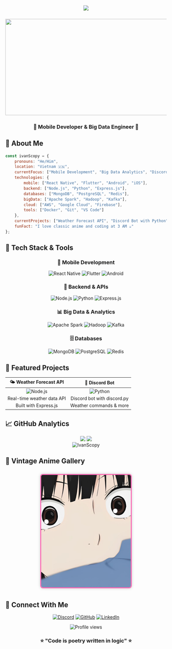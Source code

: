 <h1 align="center">
  <img src="https://readme-typing-svg.herokuapp.com/?font=Righteous&size=35&center=true&vCenter=true&width=500&height=70&duration=4000&lines=Hi+There!+👋;+I'm+IvanScopy!;" />
</h1>

<div align="center">
  <img src="https://media2.giphy.com/media/v1.Y2lkPTc5MGI3NjExcXZzanBudmpubWpvd2U3YXVjcjd1ZW81b2plOTdsdHhyOHRxc2kybyZlcD12MV9pbnRlcm5hbF9naWZfYnlfaWQmY3Q9Zw/Cd7Y7tJ4pHbGM/giphy.gif" width="650" height="300"/>
</div>

<h3 align="center">🌸 Mobile Developer & Big Data Engineer 🌸</h3>

## 🎋 About Me

```javascript
const ivanScopy = {
    pronouns: "He/Him",
    location: "Vietnam 🇻🇳",
    currentFocus: ["Mobile Development", "Big Data Analytics", "Discord Bots"],
    technologies: {
        mobile: ["React Native", "Flutter", "Android", "iOS"],
        backend: ["Node.js", "Python", "Express.js"],
        databases: ["MongoDB", "PostgreSQL", "Redis"],
        bigData: ["Apache Spark", "Hadoop", "Kafka"],
        cloud: ["AWS", "Google Cloud", "Firebase"],
        tools: ["Docker", "Git", "VS Code"]
    },
    currentProjects: ["Weather Forecast API", "Discord Bot with Python"],
    funFact: "I love classic anime and coding at 3 AM ☕"
};
```

## 🌺 Tech Stack & Tools

<div align="center">

### 📱 Mobile Development
![React Native](https://img.shields.io/badge/React_Native-20232A?style=for-the-badge&logo=react&logoColor=61DAFB)
![Flutter](https://img.shields.io/badge/Flutter-02569B?style=for-the-badge&logo=flutter&logoColor=white)
![Android](https://img.shields.io/badge/Android-3DDC84?style=for-the-badge&logo=android&logoColor=white)

### 🔧 Backend & APIs
![Node.js](https://img.shields.io/badge/Node.js-43853D?style=for-the-badge&logo=node.js&logoColor=white)
![Python](https://img.shields.io/badge/Python-3776AB?style=for-the-badge&logo=python&logoColor=white)
![Express.js](https://img.shields.io/badge/Express.js-404D59?style=for-the-badge)

### 📊 Big Data & Analytics
![Apache Spark](https://img.shields.io/badge/Apache_Spark-FFFFFF?style=for-the-badge&logo=apachespark&logoColor=#E35A16)
![Hadoop](https://img.shields.io/badge/Apache_Hadoop-66CCFF?style=for-the-badge&logo=apachehadoop&logoColor=black)
![Kafka](https://img.shields.io/badge/Apache_Kafka-000?style=for-the-badge&logo=apachekafka)

### 🗄️ Databases
![MongoDB](https://img.shields.io/badge/MongoDB-4EA94B?style=for-the-badge&logo=mongodb&logoColor=white)
![PostgreSQL](https://img.shields.io/badge/PostgreSQL-316192?style=for-the-badge&logo=postgresql&logoColor=white)
![Redis](https://img.shields.io/badge/redis-%23DD0031.svg?style=for-the-badge&logo=redis&logoColor=white)

</div>

## 🌸 Featured Projects

<div align="center">

| 🌤️ Weather Forecast API | 🤖 Discord Bot |
|:---:|:---:|
| ![Node.js](https://img.shields.io/badge/Node.js-43853D?style=flat-square&logo=node.js&logoColor=white) | ![Python](https://img.shields.io/badge/Python-3776AB?style=flat-square&logo=python&logoColor=white) |
| Real-time weather data API | Discord bot with discord.py |
| Built with Express.js | Weather commands & more |

</div>

## 📈 GitHub Analytics

<div align="center">
  <img height="180em" src="https://github-readme-stats.vercel.app/api?username=IvanScopy&show_icons=true&theme=tokyonight&include_all_commits=true&count_private=true"/>
  <img height="180em" src="https://github-readme-stats.vercel.app/api/top-langs/?username=IvanScopy&layout=compact&langs_count=7&theme=tokyonight"/>
</div>

<div align="center">
  <img src="https://github-readme-streak-stats.herokuapp.com/?user=IvanScopy&theme=tokyonight" alt="IvanScopy" />
</div>

## 🌸 Vintage Anime Gallery

<div align="center" style="display: flex; justify-content: center; gap: 20px; padding: 10px;">
  <img 
    src="https://raw.githubusercontent.com/IvanScopy/IvanScopy/main/assets/anime1.jpg" 
    width="280" height="350" 
    alt="Vintage Anime Art 1"
    style="object-fit: cover; border: 3px solid #ff69b4; border-radius: 8px; box-shadow: 0 0 10px rgba(0,0,0,0.2);" 
  />
</div>


## 🌙 Connect With Me

<div align="center">

[![Discord](https://img.shields.io/badge/Discord-7289DA?style=for-the-badge&logo=discord&logoColor=white)](https://discord.gg/your-discord)
[![GitHub](https://img.shields.io/badge/GitHub-100000?style=for-the-badge&logo=github&logoColor=white)](https://github.com/IvanScopy)
[![LinkedIn](https://img.shields.io/badge/LinkedIn-0077B5?style=for-the-badge&logo=linkedin&logoColor=white)](https://linkedin.com/in/your-profile)

</div>

<div align="center">
  <img src="https://komarev.com/ghpvc/?username=IvanScopy&label=Profile%20views&color=0e75b6&style=flat" alt="Profile views" />
</div>

<div align="center">
  <h3>⭐ "Code is poetry written in logic" ⭐</h3>
</div>
